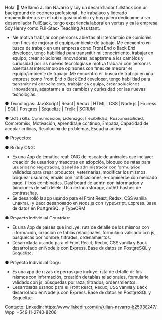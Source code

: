 Hola! 👋 Me llamo Julian Navarro y soy un desarrollador fullstack con un background de cocinero profesional , he trabajado y liderado emprendimientos en el rubro gastronómico y hoy quiero dedicarme a ser desarrollador FullStack, tengo experiencia laboral en ventas y en la empresa Soy Henry como Full-Stack Teaching Assistant.
- Me motiva trabajar con personas abiertas al intercambio de opiniones con fines de mejorar el equipo/ambiente de trabajo. Me encuentro en busca de trabajo en una empresa como Front End o Back End developer, tengo habilidad para transmitir mi conocimiento, trabajar en equipo, crear soluciones innovadoras, adaptarme a los cambios y curiosidad por las nuevas tecnologías.e motiva trabajar con personas abiertas al intercambio de opiniones con fines de mejorar el equipo/ambiente de trabajo. Me encuentro en busca de trabajo en una empresa como Front End o Back End developer, tengo habilidad para transmitir mi conocimiento, trabajar en equipo, crear soluciones innovadoras, adaptarme a los cambios y curiosidad por las nuevas tecnologías.

● Tecnologías:
JavaScript | React | Redux | HTML | CSS | Node.js | Express | SQL | Postgres | Sequelize | Trello | SCRUM

● Soft skills:
Comunicación, Liderazgo, Flexibilidad, Responsabilidad, Compromiso, Motivación, Aprendizaje continuo, Empatía, Capacidad de aceptar criticas, Resolución de problemas, Escucha activa.

● Proyectos:

● Buddy ONG:
- Es una App de temática real: ONG de rescate de animales que incluye: creación de usuarios y mascotas en adopción, bloqueo de rutas para usuarios no registrados, panel de administrador con formularios validados para crear productos, veterinarias, modificar los mismos, bloquear usuarios, emails con notificaciones, e-commerce con mercado pago, filtros combinados. Dashboard de admin con informacion y fuinciones de soft delete. Uso de localstorage, auth0, hasheo de contraseñas.
- Se desarrolló la app usando para el Front React, Redux, CSS vanilla, ChakraUI y Back
desarrollado en Node.js con TypeScript, Express. Base de datos en PostgreSQL y TypeORM

● Proyecto Individual Countries:
- Es una App de países que incluye: ruta de detalle de los mismos con información, creación de tablas relacionales, formulario validado con js, búsquedas por nombre, filtrados, ordenamientos.
- Desarrollada usando para el Front React, Redux, CSS vanilla y Back desarrollado en Node.js con Express. Base de datos en PostgreSQL y Sequelize.

● Proyecto Individual Dogs:
- Es una app de razas de perros que incluye: ruta de detalle de los mismos con información, creación de tablas relacionales, formulario validado con js, búsquedas por raza, filtrados, ordenamientos.
- Desarrollada usando para el Front React, Redux, CSS vanilla y Back desarrollado en Node.js con Express. Base de datos en PostgreSQL y Sequelize.

Contacto:
Linkedin: https://www.linkedin.com/in/julian-navarro-b25938247/ 
Wpp: +549 11-2740-8206
